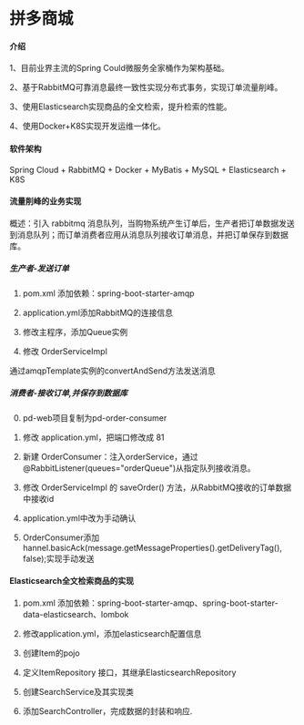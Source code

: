 # 拼多商城

#### 介绍

1、目前业界主流的Spring Could微服务全家桶作为架构基础。

2、基于RabbitMQ可靠消息最终一致性实现分布式事务，实现订单流量削峰。

3、使用Elasticsearch实现商品的全文检索，提升检索的性能。

4、使用Docker+K8S实现开发运维一体化。


#### 软件架构

Spring Cloud + RabbitMQ + Docker + MyBatis + MySQL +  Elasticsearch + K8S


#### 流量削峰的业务实现

概述：引入 rabbitmq 消息队列，当购物系统产生订单后，生产者把订单数据发送到消息队列；而订单消费者应用从消息队列接收订单消息，并把订单保存到数据库。


##### 生产者-发送订单

1. pom.xml 添加依赖：spring-boot-starter-amqp

2. application.yml添加RabbitMQ的连接信息

3. 修改主程序，添加Queue实例

4. 修改 OrderServiceImpl

通过amqpTemplate实例的convertAndSend方法发送消息



##### 消费者-接收订单,并保存到数据库



0.  pd-web项目复制为pd-order-consumer

1.  修改 application.yml，把端口修改成 81

2.  新建 OrderConsumer：注入orderService，通过@RabbitListener(queues="orderQueue")从指定队列接收消息。

3.  修改 OrderServiceImpl 的 saveOrder() 方法，从RabbitMQ接收的订单数据中接收id

4.  application.yml中改为手动确认

5.  OrderConsumer添加hannel.basicAck(message.getMessageProperties().getDeliveryTag(), false);实现手动发送


#### Elasticsearch全文检索商品的实现

1. pom.xml 添加依赖：spring-boot-starter-amqp、spring-boot-starter-data-elasticsearch、lombok

2. 修改application.yml，添加elasticsearch配置信息

3. 创建Item的pojo

4. 定义ItemRepository 接口，其继承ElasticsearchRepository

5. 创建SearchService及其实现类

6. 添加SearchController，完成数据的封装和响应.




